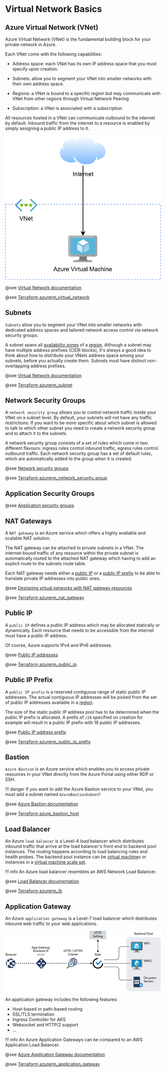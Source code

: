 # Virtual Network Basics

## Azure Virtual Network (VNet)

Azure Virtual Network (VNet) is the fundamental building block for your private network in Azure.

Each VNet come with the following capabilities:

* Address space: each VNet has its own IP address space that you must specify upon creation.

* Subnets: allow you to segment your VNet into smaller networks with their own address space.

* Regions: a VNet is bound to a specific region but may communicate with VNet from other regions
through Virtual Network Peering

* Subscription: a VNet is associated with a subscription

All resources hosted in a VNet can communicate outbound to the internet by default. 
Inbound traffic from the internet to a resource is enabled by simply assigning a public IP address
to it.

![](img/az_vnet.png)

@see [Virtual Network documentation](https://docs.microsoft.com/en-us/azure/virtual-network/)

@see [Terraform azurerm_virtual_network](https://www.terraform.io/docs/providers/azurerm/r/virtual_network.html)

## Subnets

`Subnets` allow you to segment your VNet into smaller networks with dedicated address spaces and tailored network access control
via network security groups.

A subnet spans all [availability zones](../az_get_started.md#availability-zones) of a [region](../az_get_started.md#region).
Although a subnet may have multiple address prefixes (CIDR blocks), it's always a good idea to think about how to
distribute your VNets address space among your subnets, before you actually create them.
Subnets must have distinct non-overlapping address prefixes.

@see [Virtual Network documentation](https://docs.microsoft.com/en-us/azure/virtual-network/)

@see [Terraform azurerm_subnet](https://www.terraform.io/docs/providers/azurerm/r/subnet.html)

## Network Security Groups

A `network security group` allows you to control network traffic inside your VNet on a subnet level.
By default, your subnets will not have any traffic restrictions. If you want to be more specific about which subnet is allowed
to talk to which other subnet you need to create a network security group and to attach it to the subnets.

A network security group consists of a set of rules which come in two different flavours: ingress rules control inbound traffic,
egress rules control outbound traffic. 
Each network security group has a set of default rules, which are automatically added to the group when it is created.
 
@see [Network security groups](https://docs.microsoft.com/en-us/azure/virtual-network/network-security-groups-overview)

@see [Terraform azurerm_network_security_group](https://www.terraform.io/docs/providers/azurerm/r/network_security_group.html)

## Application Security Groups

@see [Application security groups](https://docs.microsoft.com/en-us/azure/virtual-network/application-security-groups)

## NAT Gateways

A `NAT gateway` is an Azure service which offers a highly available and scalable NAT solution.

The NAT gateway can be attached to private subnets in a VNet. 
The internet-bound traffic of any resource within the private subnet is automatically routed to the attached NAT gateway
which having to add an explicit route to the subnets route table.

Each NAT gateway needs either a [public IP](#public-ip) or a [public IP prefix](#public-ip-prefix) to be able to translate private IP addresses into public ones.  

@see [Designing virtual networks with NAT gateway resources](https://docs.microsoft.com/en-us/azure/virtual-network/nat-gateway-resource)

@see [Terraform azurerm_nat_gateway](https://www.terraform.io/docs/providers/azurerm/r/nat_gateway.html)

## Public IP

A `public IP` defines a public IP address which may be allocated statically or dynamically.
Each resource that needs to be accessible from the internet must have a public IP address.

Of course, Azure supports IPv4 and IPv6 addresses.

@see [Public IP addresses](https://docs.microsoft.com/en-us/azure/virtual-network/public-ip-addresses)

@see [Terraform azurerm_public_ip](https://www.terraform.io/docs/providers/azurerm/r/public_ip.html)

## Public IP Prefix

A `public IP prefix` is a reserved contiguous range of static public IP addresses.
The actual contiguous IP addresses will be picked from the set of public IP addresses available in a [region](../az_get_started.md#region). 

The size of the static public IP address pool has to be determined when the public IP prefix is allocated.
A prefix of `/28` specified on creation for example will result in a public IP prefix with 16 public IP addresses.

@see [Public IP address prefix](https://docs.microsoft.com/en-us/azure/virtual-network/public-ip-address-prefix)

@see [Terraform azurerm_public_ip_prefix](https://www.terraform.io/docs/providers/azurerm/r/public_ip_prefix.html)

## Bastion 

`Azure Bastion` is an Azure service which enables you to access private resources in your VNet directly from the Azure Portal
using either RDP or SSH.

!!! danger
    If you want to add the Azure Bastion service to your VNet, you must add a subnet named `AzureBastionSubnet`!

@see [Azure Bastion documentation](https://docs.microsoft.com/en-us/azure/bastion/)

@see [Terraform azure_bastion_host](https://www.terraform.io/docs/providers/azurerm/r/bastion_host.html)

## Load Balancer

An Azure `load balancer` is a Level-4 load balancer which distributes inbound traffic
that arrive at the load balancer's front end to backend pool instances.
The routing happens according to load balancing rules and health probes.
The backend pool instance can be [virtual machine](../vm/vm_basics.md#virtual-machine)s 
or instances in a [virtual machine scale set](../vm/vm_basics.md#virtual-machine-scale-set).

!!! info
   An Azure load balancer resembles an AWS Network Load Balancer.
   
@see [Load Balancer documentation](https://docs.microsoft.com/en-us/azure/load-balancer/)

@see [Terraform azurerm_lb](https://registry.terraform.io/providers/hashicorp/azurerm/latest/docs/resources/lb)

## Application Gateway

An Azure `application gateway` is a Level-7 load balancer which distributes inbound web traffic
to your web applications.

![](img/figure1-720.png)

An application gateway includes the following features:
* Host-based or path-based routing
* SSL/TLS termination
* Ingress Controller for AKS
* Websocket and HTTP/2 support
* ...
 
!!! info
   An Azure Application Gateways can be compared to an AWS Application Load Balancer.

@see [Azure Application Gateway documentation](https://docs.microsoft.com/en-us/azure/application-gateway/)

@see [Terraform azurerm_application_gateway](https://registry.terraform.io/providers/hashicorp/azurerm/latest/docs/resources/application_gateway)
